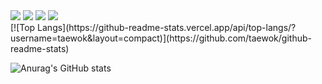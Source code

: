 <div align:center>
  
<img src="https://img.shields.io/badge/React-61DAFB?style=for-the-badge&logo=React&logoColor=white"/>
<img src="https://img.shields.io/badge/JavaScript-F7DF1E?style=for-the-badge&logo=JavaScript&logoColor=white"/>
<img src="https://img.shields.io/badge/CSS3-1572B6?style=for-the-badge&logo=CSS3&logoColor=white"/>
<img src="https://img.shields.io/badge/HTML5-E34F26?style=for-the-badge&logo=HTML5&logoColor=white"/>

<div align:center>[![Top Langs](https://github-readme-stats.vercel.app/api/top-langs/?username=taewok&layout=compact)](https://github.com/taewok/github-readme-stats)</div>
  
![Anurag's GitHub stats](https://github-readme-stats.vercel.app/api?username=taewok&show_icons=true&theme=radical)
  
</div>
  

